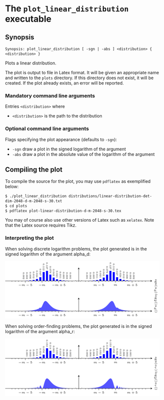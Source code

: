 # The <code>plot_linear_distribution</code> executable

## Synopsis
```console
Synopsis: plot_linear_distribution [ -sgn | -abs ] <distribution> { <distribution> }
```

Plots a linear distribution.

The plot is output to file in Latex format. It will be given an appropriate name and written to the <code>plots</code> directory. If this directory does not exist, it will be created. If the plot already exists, an error will be reported.

### Mandatory command line arguments
Entries <code>\<distribution\></code> where
- <code>\<distribution\></code> is the path to the distribution

### Optional command line arguments
Flags specifying the plot appearance (defaults to <code>-sgn</code>):
- <code>-sgn</code> draw a plot in the signed logarithm of the argument
- <code>-abs</code> draw a plot in the absolute value of the logarithm of the argument

## Compiling the plot
To compile the source for the plot, you may use <code>pdflatex</code> as exemplified below:
```console
$ ./plot_linear_distribution distributions/linear-distribution-det-dim-2048-d-m-2048-s-30.txt
$ cd plots
$ pdflatex plot-linear-distribution-d-m-2048-s-30.tex
```
You may of course also use other versions of Latex such as <code>xelatex</code>. Note that the Latex source requires Tikz.

### Interpreting the plot
When solving discrete logarithm problems, the plot generated is in the signed logarithm of the argument alpha_d:

![](./images/plot-linear-distribution-d-m-2048-s-30.png)

When solving order-finding problems, the plot generated is in the signed logarithm of the argument alpha_r:

![](./images/plot-linear-distribution-r-m-2048-s-30.png)
